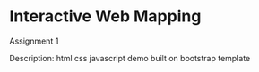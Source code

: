 # Interactive Web Mapping #
Assignment 1

Description: html css javascript demo built on bootstrap template
